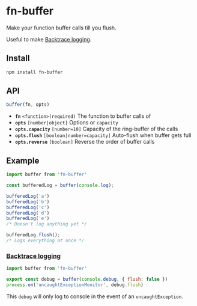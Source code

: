# fn-buffer

Make your function buffer calls till you flush.

Useful to make [Backtrace logging](#backtrace-logging).

## Install

```sh
npm install fn-buffer
```

## API

```js
buffer(fn, opts)
```

* **`fn`** `<function>(required)` The function to buffer calls of
* **`opts`** `[number|object]` Options or `capacity`
* **`opts.capacity`** `[number=10]` Capacity of the ring-buffer of the calls
* **`opts.flush`** `[boolean|number=capacity]` Auto-flush when buffer gets full
* **`opts.reverse`** `[boolean]` Reverse the order of buffer calls

## Example

```js
import buffer from 'fn-buffer'

const bufferedLog = buffer(console.log);

bufferedLog('a')
bufferedLog('b')
bufferedLog('c')
bufferedLog('d')
bufferedLog('e')
/* Doesn't log anything yet */

bufferedLog.flush();
/* Logs everything at once */
```

### [**Backtrace logging**](http://www.exampler.com/writing/ring-buffer.pdf)

```js
import buffer from 'fn-buffer'

export const debug = buffer(console.debug, { flush: false })
process.on('uncaughtExceptionMonitor', debug.flush)
```

This `debug` will only log to console in the event of an `uncaughtException`.
